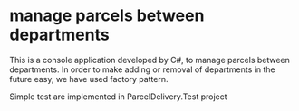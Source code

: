 # manage parcels between departments

This is a console application developed by C#, to manage parcels between departments.
In order to make adding or removal of departments in the future easy, we have used factory pattern.

Simple test are implemented in ParcelDelivery.Test project

 